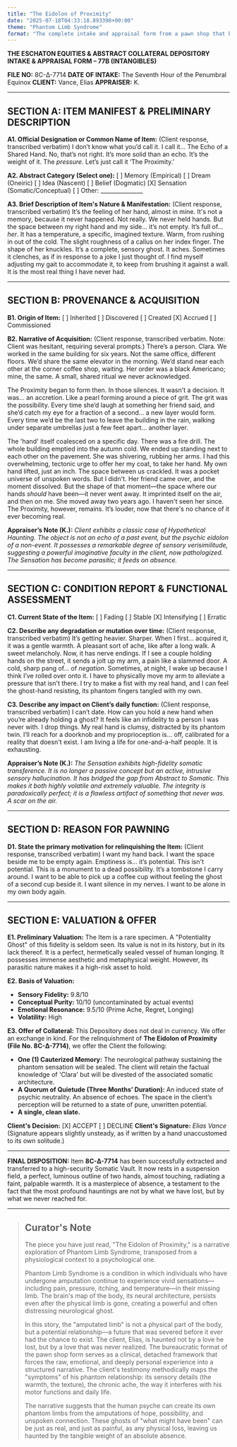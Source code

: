 ```yaml
---
title: "The Eidolon of Proximity"
date: "2025-07-18T04:33:18.893398+00:00"
theme: "Phantom Limb Syndrome"
format: "The complete intake and appraisal form from a pawn shop that buys and sells abstract concepts."
---
```




**THE ESCHATON EQUITIES & ABSTRACT COLLATERAL DEPOSITORY**
**INTAKE & APPRAISAL FORM – 77B (INTANGIBLES)**

**FILE NO:** 8C-Δ-7714
**DATE OF INTAKE:** The Seventh Hour of the Penumbral Equinox
**CLIENT:** Vance, Elias
**APPRAISER:** K.

---
**SECTION A: ITEM MANIFEST & PRELIMINARY DESCRIPTION**
---
**A1. Official Designation or Common Name of Item:**
(Client response, transcribed verbatim)
I don’t know what you’d call it. I call it... The Echo of a Shared Hand. No, that’s not right. It’s more solid than an echo. It’s the weight of it. The *pressure*. Let’s just call it ‘The Proximity.’

**A2. Abstract Category (Select one):**
[ ] Memory (Empirical) [ ] Dream (Oneiric) [ ] Idea (Nascent) [ ] Belief (Dogmatic) [X] Sensation (Somatic/Conceptual) [ ] Other: _______________

**A3. Brief Description of Item's Nature & Manifestation:**
(Client response, transcribed verbatim)
It’s the feeling of her hand, almost in mine. It's not a memory, because it never happened. Not really. We never held hands. But the space between my right hand and my side... it’s not empty. It’s full of... *her*. It has a temperature, a specific, imagined texture. Warm, from rushing in out of the cold. The slight roughness of a callus on her index finger. The shape of her knuckles. It’s a complete, sensory ghost. It aches. Sometimes it clenches, as if in response to a joke I just thought of. I find myself adjusting my gait to accommodate it, to keep from brushing it against a wall. It is the most real thing I have never had.

---
**SECTION B: PROVENANCE & ACQUISITION**
---
**B1. Origin of Item:**
[ ] Inherited [ ] Discovered [ ] Created [X] Accrued [ ] Commissioned

**B2. Narrative of Acquisition:**
(Client response, transcribed verbatim. Note: Client was hesitant, requiring several prompts.)
There’s a person. Clara. We worked in the same building for six years. Not the same office, different floors. We’d share the same elevator in the morning. We’d stand near each other at the corner coffee shop, waiting. Her order was a black Americano; mine, the same. A small, shared ritual we never acknowledged.

The Proximity began to form then. In those silences. It wasn't a decision. It was... an accretion. Like a pearl forming around a piece of grit. The grit was the possibility. Every time she’d laugh at something her friend said, and she’d catch my eye for a fraction of a second... a new layer would form. Every time we’d be the last two to leave the building in the rain, walking under separate umbrellas just a few feet apart... another layer.

The 'hand' itself coalesced on a specific day. There was a fire drill. The whole building emptied into the autumn cold. We ended up standing next to each other on the pavement. She was shivering, rubbing her arms. I had this overwhelming, tectonic urge to offer her my coat, to take her hand. My own hand lifted, just an inch. The space between us crackled. It was a pocket universe of unspoken words. But I didn't. Her friend came over, and the moment dissolved. But the shape of that moment—the space where our hands *should* have been—it never went away. It imprinted itself on the air, and then on me. She moved away two years ago. I haven't seen her since. The Proximity, however, remains. It’s louder, now that there's no chance of it ever becoming real.

**Appraiser’s Note (K.):** *Client exhibits a classic case of Hypothetical Haunting. The object is not an echo of a past event, but the psychic eidolon of a non-event. It possesses a remarkable degree of sensory verisimilitude, suggesting a powerful imaginative faculty in the client, now pathologized. The Sensation has become parasitic; it feeds on absence.*

---
**SECTION C: CONDITION REPORT & FUNCTIONAL ASSESSMENT**
---
**C1. Current State of the Item:**
[ ] Fading [ ] Stable [X] Intensifying [ ] Erratic

**C2. Describe any degradation or mutation over time:**
(Client response, transcribed verbatim)
It’s getting heavier. Sharper. When I first... acquired it, it was a gentle warmth. A pleasant sort of ache, like after a long walk. A sweet melancholy. Now, it has nerve endings. If I see a couple holding hands on the street, it sends a jolt up my arm, a pain like a slammed door. A cold, sharp pang of... of *negation*. Sometimes, at night, I wake up because I think I’ve rolled over onto it. I have to physically move my arm to alleviate a pressure that isn't there. I try to make a fist with my real hand, and I can feel the ghost-hand resisting, its phantom fingers tangled with my own.

**C3. Describe any impact on Client’s daily function:**
(Client response, transcribed verbatim)
I can’t date. How can you hold a new hand when you’re already holding a ghost? It feels like an infidelity to a person I was never with. I drop things. My real hand is clumsy, distracted by its phantom twin. I’ll reach for a doorknob and my proprioception is... off, calibrated for a reality that doesn't exist. I am living a life for one-and-a-half people. It is exhausting.

**Appraiser’s Note (K.):** *The Sensation exhibits high-fidelity somatic transference. It is no longer a passive concept but an active, intrusive sensory hallucination. It has bridged the gap from Abstract to Somatic. This makes it both highly volatile and extremely valuable. The integrity is paradoxically perfect; it is a flawless artifact of something that never was. A scar on the air.*

---
**SECTION D: REASON FOR PAWNING**
---
**D1. State the primary motivation for relinquishing the Item:**
(Client response, transcribed verbatim)
I want my hand back. I want the space beside me to be empty again. Emptiness is… it’s potential. This isn't potential. This is a monument to a dead possibility. It’s a tombstone I carry around. I want to be able to pick up a coffee cup without feeling the ghost of a second cup beside it. I want silence in my nerves. I want to be alone in my own body again.

---
**SECTION E: VALUATION & OFFER**
---
**E1. Preliminary Valuation:**
The Item is a rare specimen. A "Potentiality Ghost" of this fidelity is seldom seen. Its value is not in its history, but in its lack thereof. It is a perfect, hermetically sealed vessel of human longing. It possesses immense aesthetic and metaphysical weight. However, its parasitic nature makes it a high-risk asset to hold.

**E2. Basis of Valuation:**
*   **Sensory Fidelity:** 9.8/10
*   **Conceptual Purity:** 10/10 (uncontaminated by actual events)
*   **Emotional Resonance:** 9.5/10 (Prime Ache, Regret, Longing)
*   **Volatility:** High

**E3. Offer of Collateral:**
This Depository does not deal in currency. We offer an exchange in kind. For the relinquishment of **The Eidolon of Proximity (File No. 8C-Δ-7714)**, we offer the Client the following:

*   **One (1) Cauterized Memory:** The neurological pathway sustaining the phantom sensation will be sealed. The client will retain the factual knowledge of 'Clara' but will be divested of the associated somatic architecture.
*   **A Quorum of Quietude (Three Months’ Duration):** An induced state of psychic neutrality. An absence of echoes. The space in the client’s perception will be returned to a state of pure, unwritten potential.
*   **A single, clean slate.**

**Client's Decision:** [X] ACCEPT [ ] DECLINE
**Client's Signature:** *Elias Vance* (Signature appears slightly unsteady, as if written by a hand unaccustomed to its own solitude.)

---
**FINAL DISPOSITION:**
Item **8C-Δ-7714** has been successfully extracted and transferred to a high-security Somatic Vault. It now rests in a suspension field, a perfect, luminous outline of two hands, almost touching, radiating a faint, palpable warmth. It is a masterpiece of absence, a testament to the fact that the most profound hauntings are not by what we have lost, but by what we never reached for.

---

> ## Curator's Note
>
> The piece you have just read, "The Eidolon of Proximity," is a narrative exploration of Phantom Limb Syndrome, transposed from a physiological context to a psychological one.
> 
> Phantom Limb Syndrome is a condition in which individuals who have undergone amputation continue to experience vivid sensations—including pain, pressure, itching, and temperature—in their missing limb. The brain's map of the body, its neural architecture, persists even after the physical limb is gone, creating a powerful and often distressing neurological ghost.
> 
> In this story, the "amputated limb" is not a physical part of the body, but a potential relationship—a future that was severed before it ever had the chance to exist. The client, Elias, is haunted not by a love he lost, but by a love that was never realized. The bureaucratic format of the pawn shop form serves as a clinical, detached framework that forces the raw, emotional, and deeply personal experience into a structured narrative. The client's testimony methodically maps the "symptoms" of his phantom relationship: its sensory details (the warmth, the texture), the chronic ache, the way it interferes with his motor functions and daily life.
> 
> The narrative suggests that the human psyche can create its own phantom limbs from the amputations of hope, possibility, and unspoken connection. These ghosts of "what might have been" can be just as real, and just as painful, as any physical loss, leaving us haunted by the tangible weight of an absolute absence.
